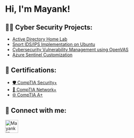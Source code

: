<h1>Hi, I'm Mayank! <br/>

<h2>👨‍💻 Cyber Security Projects:</h2>
  
  - [Active Directory Home Lab](https://github.com/MayankKhurasiya/ActiveDirectoryLab)
  - [Snort IDS/IPS Implementation on Ubuntu](https://github.com/MayankKhurasiya/snort-ids-ips-ubuntu)
  - [Cybersecurity Vulnerability Management using OpenVAS](https://github.com/MayankKhurasiya/Cybersecurity-Vulnerability-Management-OpenVAS)
  - [Azure Sentinel Customization](https://github.com/MayankKhurasiya/Azure-Sentinel-Customization)

<h2>🔐 Certifications:</h2>

- [🛡️ CompTIA Security+ ](https://www.credly.com/badges/8c936429-965a-43d6-827a-4453d9aa528d/public_url)
- [🔗 CompTIA Network+ ](https://www.credly.com/badges/59c25f14-ce20-4a12-ae9d-ec274f4d907a/public_url)
- [🌐 CompTIA A+ ](https://www.credly.com/badges/c98bfd00-a2b6-4a19-ba24-663619ded0cc/public_url)

<h2> 🤳 Connect with me:</h2>

[<img align="left" alt="MayankKhurasiya | LinkedIn" width="42px" src="https://i.imgur.com/PXyIkWx.png" />][linkedin]

[linkedin]: https://www.linkedin.com/in/mayank-khurasiya/

<!--


Here are some ideas to get you started:

- 🔭 I’m currently working on ...
- 🌱 I’m currently learning ...
- 👯 I’m looking to collaborate on ...
- 🤔 I’m looking for help with ...
- 💬 Ask me about ...
- 📫 How to reach me: ...
- 😄 Pronouns: ...
- ⚡ Fun fact: ...
-->
